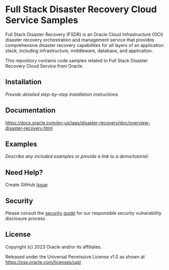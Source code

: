 # Full Stack Disaster Recovery Cloud Service Samples

Full Stack Disaster Recovery (FSDR) is an Oracle Cloud Infrastructure (OCI) disaster recovery orchestration and management service that provides comprehensive disaster recovery capabilities for all layers of an application stack, including infrastructure, middleware, database, and application.

This repository contains code samples related to Full Stack Disaster Recovery Cloud Service from Oracle.

## Installation

*Provide detailed step-by-step installation instructions*

## Documentation

https://docs.oracle.com/en-us/iaas/disaster-recovery/doc/overview-disaster-recovery.html

## Examples

*Describe any included examples or provide a link to a demo/tutorial*

## Need Help?

Create GitHub [Issue](https://github.com/oracle-samples/full-stack-disaster-recovery/issues)

## Security

Please consult the [security guide](./SECURITY.md) for our responsible security vulnerability disclosure process

## License

Copyright (c) 2023 Oracle and/or its affiliates.

Released under the Universal Permissive License v1.0 as shown at
<https://oss.oracle.com/licenses/upl/>.
